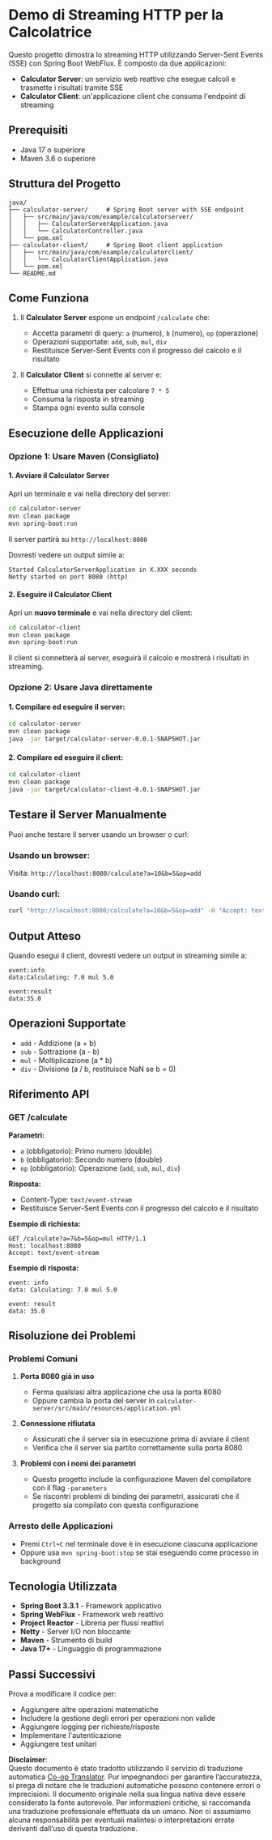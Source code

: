 <!--
CO_OP_TRANSLATOR_METADATA:
{
  "original_hash": "acd4010e430da00946a154f62847a169",
  "translation_date": "2025-07-13T21:11:10+00:00",
  "source_file": "03-GettingStarted/06-http-streaming/solution/java/README.md",
  "language_code": "it"
}
-->
# Demo di Streaming HTTP per la Calcolatrice

Questo progetto dimostra lo streaming HTTP utilizzando Server-Sent Events (SSE) con Spring Boot WebFlux. È composto da due applicazioni:

- **Calculator Server**: un servizio web reattivo che esegue calcoli e trasmette i risultati tramite SSE
- **Calculator Client**: un'applicazione client che consuma l'endpoint di streaming

## Prerequisiti

- Java 17 o superiore
- Maven 3.6 o superiore

## Struttura del Progetto

```
java/
├── calculator-server/     # Spring Boot server with SSE endpoint
│   ├── src/main/java/com/example/calculatorserver/
│   │   ├── CalculatorServerApplication.java
│   │   └── CalculatorController.java
│   └── pom.xml
├── calculator-client/     # Spring Boot client application
│   ├── src/main/java/com/example/calculatorclient/
│   │   └── CalculatorClientApplication.java
│   └── pom.xml
└── README.md
```

## Come Funziona

1. Il **Calculator Server** espone un endpoint `/calculate` che:
   - Accetta parametri di query: `a` (numero), `b` (numero), `op` (operazione)
   - Operazioni supportate: `add`, `sub`, `mul`, `div`
   - Restituisce Server-Sent Events con il progresso del calcolo e il risultato

2. Il **Calculator Client** si connette al server e:
   - Effettua una richiesta per calcolare `7 * 5`
   - Consuma la risposta in streaming
   - Stampa ogni evento sulla console

## Esecuzione delle Applicazioni

### Opzione 1: Usare Maven (Consigliato)

#### 1. Avviare il Calculator Server

Apri un terminale e vai nella directory del server:

```bash
cd calculator-server
mvn clean package
mvn spring-boot:run
```

Il server partirà su `http://localhost:8080`

Dovresti vedere un output simile a:
```
Started CalculatorServerApplication in X.XXX seconds
Netty started on port 8080 (http)
```

#### 2. Eseguire il Calculator Client

Apri un **nuovo terminale** e vai nella directory del client:

```bash
cd calculator-client
mvn clean package
mvn spring-boot:run
```

Il client si connetterà al server, eseguirà il calcolo e mostrerà i risultati in streaming.

### Opzione 2: Usare Java direttamente

#### 1. Compilare ed eseguire il server:

```bash
cd calculator-server
mvn clean package
java -jar target/calculator-server-0.0.1-SNAPSHOT.jar
```

#### 2. Compilare ed eseguire il client:

```bash
cd calculator-client
mvn clean package
java -jar target/calculator-client-0.0.1-SNAPSHOT.jar
```

## Testare il Server Manualmente

Puoi anche testare il server usando un browser o curl:

### Usando un browser:
Visita: `http://localhost:8080/calculate?a=10&b=5&op=add`

### Usando curl:
```bash
curl "http://localhost:8080/calculate?a=10&b=5&op=add" -H "Accept: text/event-stream"
```

## Output Atteso

Quando esegui il client, dovresti vedere un output in streaming simile a:

```
event:info
data:Calculating: 7.0 mul 5.0

event:result
data:35.0
```

## Operazioni Supportate

- `add` - Addizione (a + b)
- `sub` - Sottrazione (a - b)
- `mul` - Moltiplicazione (a * b)
- `div` - Divisione (a / b, restituisce NaN se b = 0)

## Riferimento API

### GET /calculate

**Parametri:**
- `a` (obbligatorio): Primo numero (double)
- `b` (obbligatorio): Secondo numero (double)
- `op` (obbligatorio): Operazione (`add`, `sub`, `mul`, `div`)

**Risposta:**
- Content-Type: `text/event-stream`
- Restituisce Server-Sent Events con il progresso del calcolo e il risultato

**Esempio di richiesta:**
```
GET /calculate?a=7&b=5&op=mul HTTP/1.1
Host: localhost:8080
Accept: text/event-stream
```

**Esempio di risposta:**
```
event: info
data: Calculating: 7.0 mul 5.0

event: result
data: 35.0
```

## Risoluzione dei Problemi

### Problemi Comuni

1. **Porta 8080 già in uso**
   - Ferma qualsiasi altra applicazione che usa la porta 8080
   - Oppure cambia la porta del server in `calculator-server/src/main/resources/application.yml`

2. **Connessione rifiutata**
   - Assicurati che il server sia in esecuzione prima di avviare il client
   - Verifica che il server sia partito correttamente sulla porta 8080

3. **Problemi con i nomi dei parametri**
   - Questo progetto include la configurazione Maven del compilatore con il flag `-parameters`
   - Se riscontri problemi di binding dei parametri, assicurati che il progetto sia compilato con questa configurazione

### Arresto delle Applicazioni

- Premi `Ctrl+C` nel terminale dove è in esecuzione ciascuna applicazione
- Oppure usa `mvn spring-boot:stop` se stai eseguendo come processo in background

## Tecnologia Utilizzata

- **Spring Boot 3.3.1** - Framework applicativo
- **Spring WebFlux** - Framework web reattivo
- **Project Reactor** - Libreria per flussi reattivi
- **Netty** - Server I/O non bloccante
- **Maven** - Strumento di build
- **Java 17+** - Linguaggio di programmazione

## Passi Successivi

Prova a modificare il codice per:
- Aggiungere altre operazioni matematiche
- Includere la gestione degli errori per operazioni non valide
- Aggiungere logging per richieste/risposte
- Implementare l'autenticazione
- Aggiungere test unitari

**Disclaimer**:  
Questo documento è stato tradotto utilizzando il servizio di traduzione automatica [Co-op Translator](https://github.com/Azure/co-op-translator). Pur impegnandoci per garantire l’accuratezza, si prega di notare che le traduzioni automatiche possono contenere errori o imprecisioni. Il documento originale nella sua lingua nativa deve essere considerato la fonte autorevole. Per informazioni critiche, si raccomanda una traduzione professionale effettuata da un umano. Non ci assumiamo alcuna responsabilità per eventuali malintesi o interpretazioni errate derivanti dall’uso di questa traduzione.